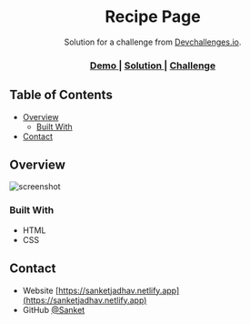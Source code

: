 <h1 align="center">Recipe Page</h1>

<div align="center">
   Solution for a challenge from  <a href="http://devchallenges.io" target="_blank">Devchallenges.io</a>.
</div>

<div align="center">
  <h3>
    <a href="https://sanket4120.github.io/RecipePage">
      Demo
    </a>
    <span> | </span>
    <a href="https://github.com/sanket4120/RecipePage">
      Solution
    </a>
    <span> | </span>
    <a href="https://devchallenges.io/challenges/OEKdUZ6xs0h99C38XVht">
      Challenge
    </a>
  </h3>
</div>

<!-- TABLE OF CONTENTS -->

## Table of Contents

- [Overview](#overview)
  - [Built With](#built-with)
- [Contact](#contact)

<!-- OVERVIEW -->

## Overview

![screenshot](https://user-images.githubusercontent.com/66076144/123133963-eb5a0080-d46d-11eb-9e20-baf4816947b5.png)

### Built With

- HTML
- CSS

## Contact

- Website [https://sanketjadhav.netlify.app](https://sanketjadhav.netlify.app)
- GitHub [@Sanket](https://github.com/sanket4120)
